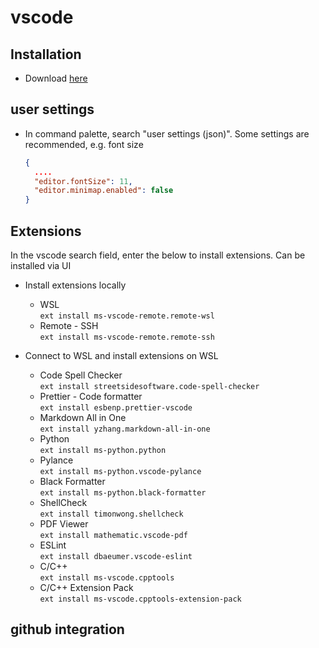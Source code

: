 # vscode

## Installation
- Download [here](https://code.visualstudio.com/download)

## user settings
- In command palette, search "user settings (json)". Some settings are recommended, e.g. font size
  ```json
  {
    ....
    "editor.fontSize": 11,
    "editor.minimap.enabled": false
  }
  ```

## Extensions
In the vscode search field, enter the below to install extensions.  Can be installed via UI

- Install extensions locally
  - WSL  
    `ext install ms-vscode-remote.remote-wsl` 
  - Remote - SSH  
    `ext install ms-vscode-remote.remote-ssh` 

- Connect to WSL and install extensions on WSL
  - Code Spell Checker  
    `ext install streetsidesoftware.code-spell-checker`
  - Prettier - Code formatter  
    `ext install esbenp.prettier-vscode`
  - Markdown All in One  
    `ext install yzhang.markdown-all-in-one`
  - Python  
    `ext install ms-python.python`
  - Pylance  
    `ext install ms-python.vscode-pylance`
  - Black Formatter  
    `ext install ms-python.black-formatter`
  - ShellCheck  
    `ext install timonwong.shellcheck`
  - PDF Viewer  
    `ext install mathematic.vscode-pdf`
  - ESLint  
    `ext install dbaeumer.vscode-eslint`
  - C/C++  
    `ext install ms-vscode.cpptools`
  - C/C++ Extension Pack  
    `ext install ms-vscode.cpptools-extension-pack`

## github integration
